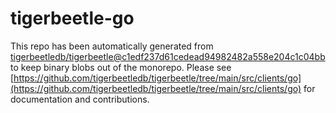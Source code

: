 # tigerbeetle-go
This repo has been automatically generated from [tigerbeetledb/tigerbeetle@c1edf237d61cedead94982482a558e204c1c04bb](https://github.com/tigerbeetledb/tigerbeetle/commit/c1edf237d61cedead94982482a558e204c1c04bb) to keep binary blobs out of the monorepo. Please see [https://github.com/tigerbeetledb/tigerbeetle/tree/main/src/clients/go](https://github.com/tigerbeetledb/tigerbeetle/tree/main/src/clients/go) for documentation and contributions.
